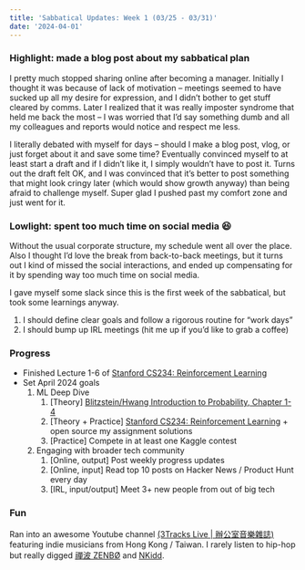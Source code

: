 ```yaml
---
title: 'Sabbatical Updates: Week 1 (03/25 - 03/31)'
date: '2024-04-01'
---
```


### Highlight: made a blog post about my sabbatical plan

I pretty much stopped sharing online after becoming a manager. Initially I thought it was because of lack of motivation – meetings seemed to have sucked up all my desire for expression, and I didn’t bother to get stuff cleared by comms. Later I realized that it was really imposter syndrome that held me back the most – I was worried that I’d say something dumb and all my colleagues and reports would notice and respect me less.

I literally debated with myself for days – should I make a blog post, vlog, or just forget about it and save some time? Eventually convinced myself to at least start a draft and if I didn’t like it, I simply wouldn’t have to post it. Turns out the draft felt OK, and I was convinced that it’s better to post something that might look cringy later (which would show growth anyway) than being afraid to challenge myself. Super glad I pushed past my comfort zone and just went for it.

### Lowlight: spent too much time on social media 😆
Without the usual corporate structure, my schedule went all over the place. Also I thought I’d love the break from back-to-back meetings, but it turns out I kind of missed the social interactions, and ended up compensating for it by spending way too much time on social media.
 
I gave myself some slack since this is the first week of the sabbatical, but took some learnings anyway.
1. I should define clear goals and follow a rigorous routine for “work days”
2. I should bump up IRL meetings (hit me up if you’d like to grab a coffee)

### Progress
- Finished Lecture 1-6 of [Stanford CS234: Reinforcement Learning](https://www.youtube.com/playlist?list=PLoROMvodv4rOSOPzutgyCTapiGlY2Nd8u)
- Set April 2024 goals
    1. ML Deep Dive
        1. [Theory] [Blitzstein/Hwang Introduction to Probability, Chapter 1-4](https://projects.iq.harvard.edu/stat110/home)
        2. [Theory + Practice] [Stanford CS234: Reinforcement Learning](https://www.youtube.com/playlist?list=PLoROMvodv4rOSOPzutgyCTapiGlY2Nd8u) + open source my assignment solutions
        3. [Practice] Compete in at least one Kaggle contest
    2. Engaging with broader tech community
        1. [Online, output] Post weekly progress updates
        2. [Online, input] Read top 10 posts on Hacker News / Product Hunt every day
        3. [IRL, input/output] Meet 3+ new people from out of big tech

### Fun
Ran into an awesome Youtube channel [(3Tracks Live | 辦公室音樂雜誌)](https://www.youtube.com/@3trackslive) featuring indie musicians from Hong Kong / Taiwan. I rarely listen to hip-hop but really digged [禪波 ZENBØ](https://www.youtube.com/watch?v=QR-yLsEEZLw) and [NKidd](https://www.youtube.com/watch?v=W_t67CFBeu4).
